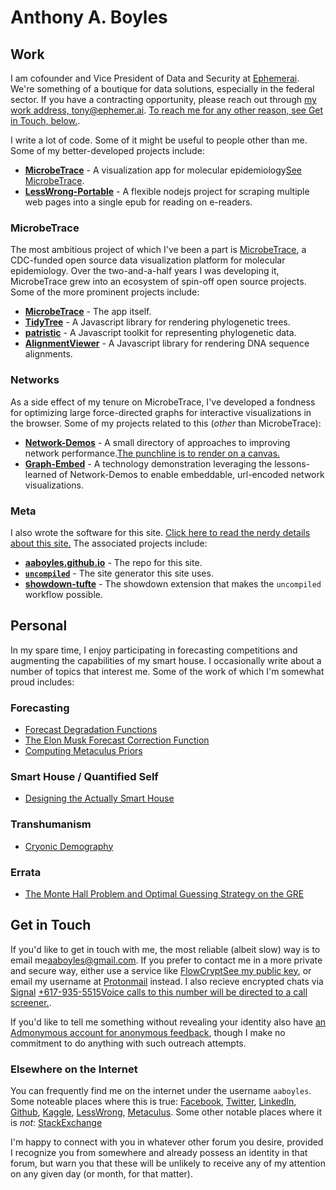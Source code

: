 # Anthony A. Boyles

## Work

I am cofounder and Vice President of Data and Security at [Ephemerai](https://ephemer.ai/). We're something of a boutique for data solutions, especially in the federal sector. If you have a contracting opportunity, please reach out through [my work address, tony@ephemer.ai](mailto:tony@ephemer.ai). [To reach me for any other reason, see <a href="#getintouch">Get in Touch, below.</a>](sidenote).

I write a lot of code. Some of it might be useful to people other than me. Some of my better-developed projects include:

* **[MicrobeTrace](https://github.com/CDCgov/MicrobeTrace)** - A visualization app for molecular epidemiology[See <a href="#microbetrace">MicrobeTrace</a>](sidenote).
* **[LessWrong-Portable](https://github.com/aaboyles/LessWrong-Portable)** - A flexible nodejs project for scraping multiple web pages into a single epub for reading on e-readers.

### MicrobeTrace

The most ambitious project of which I've been a part is [MicrobeTrace](https://microbetrace.cdc.gov/), a CDC-funded open source data visualization platform for molecular epidemiology. Over the two-and-a-half years I was developing it, MicrobeTrace grew into an ecosystem of spin-off open source projects. Some of the more prominent projects include:

* **[MicrobeTrace](https://github.com/CDCgov/MicrobeTrace)** - The app itself.
* **[TidyTree](https://github.com/CDCgov/TidyTree)** - A Javascript library for rendering phylogenetic trees.
* **[patristic](https://github.com/CDCgov/patristic)** - A Javascript toolkit for representing phylogenetic data.
* **[AlignmentViewer](https://github.com/CDCgov/AlignmentViewer)** - A Javascript library for rendering DNA sequence alignments.

### Networks

As a side effect of my tenure on MicrobeTrace, I've developed a fondness for optimizing large force-directed graphs for interactive visualizations in the browser. Some of my projects related to this (*other* than MicrobeTrace):

* **[Network-Demos](]/Network-Demos/)** - A small directory of approaches to improving network performance.[The punchline is to render on a canvas.](marginnote)
* **[Graph-Embed](https://ephemer-ai.github.io/graph-embed/#)** - A technology demonstration leveraging the lessons-learned of Network-Demos to enable embeddable, url-encoded network visualizations.

### Meta

I also wrote the software for this site. [<a href="?q=pages/meta.md">Click here to read the nerdy details about this site.</a>](sidenote) The associated projects include:

* **[aaboyles.github.io](https://aaboyles.github.io/)** - The repo for this site.
* **[`uncompiled`](/uncompiled/)** - The site generator this site uses.
* **[showdown-tufte](https://github.com/AABoyles/showdown-tufte)** - The showdown extension that makes the `uncompiled` workflow possible.

## Personal

In my spare time, I enjoy participating in forecasting competitions and augmenting the capabilities of my smart house. I occasionally write about a number of topics that interest me. Some of the work of which I'm somewhat proud includes:

### Forecasting

* [Forecast Degradation Functions](/?q=pages/forecast-degradation.md)
* [The Elon Musk Forecast Correction Function](/?q=pages/musk-forecast-correction.md)
* [Computing Metaculus Priors](/Essays/portfolio/ComputingMetaculusPriors.html)

### Smart House / Quantified Self

* [Designing the Actually Smart House](/Essays/essays/DesigningTheActuallySmartHouse.html)

### Transhumanism

* [Cryonic Demography](/Essays/portfolio/CryonicDemography.html)

### Errata

* [The Monte Hall Problem and Optimal Guessing Strategy on the GRE](/Essays/essays/MonteHallGREGuessing.html)

## Get in Touch

If you'd like to get in touch with me, the most reliable (albeit slow) way is to email me[<a href="mailto:aaboyles@gmail.com">aaboyles@gmail.com</a>](sidenote). If you prefer to contact me in a more private and secure way, either use a service like [FlowCrypt](https://flowcrypt.com/)[<a href="https://flowcrypt.com/pub/aaboyles@gmail.com">See my public key</a>](sidenote), or email my username at [Protonmail](https://protonmail.com/) instead. I also recieve encrypted chats via [Signal](https://signal.org/en/) [+617-935-5515](tel:6179355515)[Voice calls to this number will be directed to a call screener.](marginnote).

If you'd like to tell me something without revealing your identity also have [an Admonymous account for anonymous feedback](https://www.admonymous.co/aaboyles), though I make no commitment to do anything with such outreach attempts.

### Elsewhere on the Internet

You can frequently find me on the internet under the username `aaboyles`. Some noteable places where this is true: [Facebook](https://www.facebook.com/AABoyles/), [Twitter](https://twitter.com/AABoyles), [LinkedIn](https://www.linkedin.com/in/aaboyles/), [Github](https://github.com/AABoyles/), [Kaggle](https://www.kaggle.com/aaboyles/), [LessWrong](https://www.lesswrong.com/users/aaboyles), [Metaculus](https://www.metaculus.com/accounts/profile/106142/). Some other notable places where it is *not*: [StackExchange](https://stackexchange.com/users/246792/tony-boyles)

I'm happy to connect with you in whatever other forum you desire, provided I recognize you from somewhere and already possess an identity in that forum, but warn you that these will be unlikely to receive any of my attention on any given day (or month, for that matter).